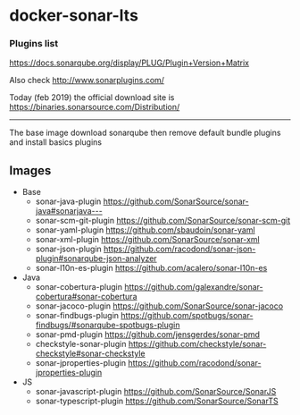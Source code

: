 # docker-sonar-lts


### Plugins list

 https://docs.sonarqube.org/display/PLUG/Plugin+Version+Matrix

 Also check http://www.sonarplugins.com/

 Today (feb 2019) the official download site is https://binaries.sonarsource.com/Distribution/

-------------
The base image download sonarqube then remove default bundle plugins and install basics plugins

## Images

- Base
    - sonar-java-plugin https://github.com/SonarSource/sonar-java#sonarjava---
    - sonar-scm-git-plugin https://github.com/SonarSource/sonar-scm-git
    - sonar-yaml-plugin https://github.com/sbaudoin/sonar-yaml
    - sonar-xml-plugin https://github.com/SonarSource/sonar-xml
    - sonar-json-plugin https://github.com/racodond/sonar-json-plugin#sonarqube-json-analyzer
    - sonar-l10n-es-plugin https://github.com/acalero/sonar-l10n-es
- Java
    - sonar-cobertura-plugin https://github.com/galexandre/sonar-cobertura#sonar-cobertura
    - sonar-jacoco-plugin https://github.com/SonarSource/sonar-jacoco
    - sonar-findbugs-plugin https://github.com/spotbugs/sonar-findbugs/#sonarqube-spotbugs-plugin
    - sonar-pmd-plugin https://github.com/jensgerdes/sonar-pmd
    - checkstyle-sonar-plugin https://github.com/checkstyle/sonar-checkstyle#sonar-checkstyle
    - sonar-jproperties-plugin https://github.com/racodond/sonar-jproperties-plugin
- JS
    - sonar-javascript-plugin https://github.com/SonarSource/SonarJS
    - sonar-typescript-plugin https://github.com/SonarSource/SonarTS


